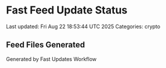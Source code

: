 # Fast Feed Update Status
Last updated: Fri Aug 22 18:53:44 UTC 2025
Categories: crypto

## Feed Files Generated

Generated by Fast Updates Workflow
